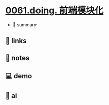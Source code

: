 # [0061.doing. 前端模块化](https://github.com/Tdahuyou/javascript/tree/main/0061.doing.%20%E5%89%8D%E7%AB%AF%E6%A8%A1%E5%9D%97%E5%8C%96)

- 📝 summary

## 🔗 links
## 📒 notes
## 💻 demo
## 🤖 ai
